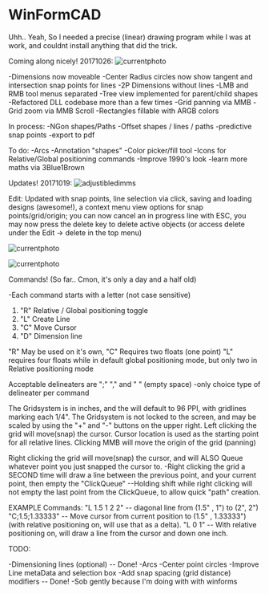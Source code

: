 # WinFormCAD
Uhh.. Yeah, So I needed a precise (linear) drawing program while I was at work, and couldnt install anything that did the trick.

Coming along nicely! 20171026:
![currentphoto](https://user-images.githubusercontent.com/21973290/32082260-6b16d8ba-ba88-11e7-9ad1-b43e6e177627.PNG)

-Dimensions now moveable
-Center Radius circles now show tangent and intersection snap points for lines
-2P Dimensions without lines
-LMB and RMB tool menus separated
-Tree view implemented for parent/child shapes
-Refactored DLL codebase more than a few times
-Grid panning via MMB
-Grid zoom via MMB Scroll
-Rectangles fillable with ARGB colors

In process:
-NGon shapes/Paths
-Offset shapes / lines / paths
-predictive snap points
-export to pdf

To do:
-Arcs
-Annotation "shapes"
-Color picker/fill tool
-Icons for Relative/Global positioning commands
-Improve 1990's look
-learn more maths via 3Blue1Brown 

Updates! 20171019:
![adjustibledimms](https://user-images.githubusercontent.com/21973290/31795271-2bfef81e-b4f3-11e7-80af-55a8e959051e.png)

Edit:  Updated with snap points, line selection via click, saving and loading designs (awesome!), a context menu view options for snap points/grid/origin; you can now cancel an in progress line with ESC, you may now press the delete key to delete active objects (or access delete under the Edit -> delete in the top menu)

![currentphoto](https://user-images.githubusercontent.com/21973290/31693555-39f24336-b36d-11e7-811b-601b57821f7d.PNG)

![currentphoto](https://user-images.githubusercontent.com/21973290/31640663-a3372214-b2ad-11e7-9689-7f2295a6f7e9.PNG)


Commands! (So far.. Cmon, it's only a day and a half old)

-Each command starts with a letter (not case sensitive)

1) "R" Relative / Global positioning toggle
2) "L" Create Line
3) "C" Move Cursor
4) "D" Dimension line


"R" May be used on it's own,
"C" Requires two floats (one point)
"L" requires four floats while in default global positioning mode, but only two in Relative positioning mode


Acceptable delineaters are ";" "," and " " (empty space) 
-only choice type of delineater per command

The Gridsystem is in inches, and the will default to 96 PPI, with gridlines marking each 1/4".
The Gridsystem is not locked to the screen, and may be scaled by using the "+" and "-" buttons on the upper right.
Left clicking the grid will move(snap) the cursor. Cursor location is used as the starting point for all relative lines.
Clicking MMB will move the origin of the grid (panning)

Right clicking the grid will move(snap) the cursor, and will ALSO Queue whatever point you just snapped the cursor to.
-Right clicking the grid a SECOND time will draw a line between the previous point, and your current point, then empty the "ClickQueue"
--Holding shift while right clicking will not empty the last point from the ClickQueue, to allow quick "path" creation.


EXAMPLE Commands:
"L 1.5 1 2 2"   -- diagonal line from (1.5" , 1") to (2", 2")
"C;1.5;1.33333" -- Move cursor from current position to (1.5" , 1.33333") (with relative positioning on, will use that as a delta).
"L 0 1"         -- With relative positioning on, will draw a line from the cursor and down one inch.



TODO:

-Dimensioning lines (optional) -- Done!
-Arcs
-Center point circles
-Improve Line metaData and selection box
-Add snap spacing (grid distance) modifiers -- Done!
-Sob gently because I'm doing with with winforms
